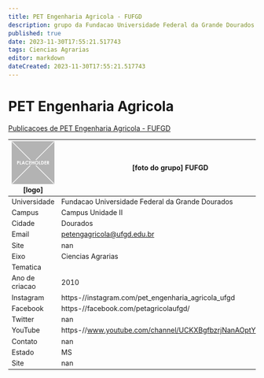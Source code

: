 ```yaml
---
title: PET Engenharia Agricola - FUFGD
description: grupo da Fundacao Universidade Federal da Grande Dourados
published: true
date: 2023-11-30T17:55:21.517743
tags: Ciencias Agrarias
editor: markdown
dateCreated: 2023-11-30T17:55:21.517743
---
```


# PET Engenharia Agricola

[Publicacoes de PET Engenharia Agricola - FUFGD](/atividade/145PETEngenhariaAgricolaFUFGD/feed.md)

| ![placeholder.png](/placeholder.png) [logo] | [foto do grupo] FUFGD         |
| ------------------------------------------- | ------------------------------------------------- |
| Universidade                                | Fundacao Universidade Federal da Grande Dourados      |
| Campus                                      | Campus Unidade II            |
| Cidade                                      | Dourados             |
| Email                                       | petengagricola@ufgd.edu.br             |
| Site                                        | nan              |
| Eixo                                        | Ciencias Agrarias              |
| Tematica                                    |           |
| Ano de criacao                              | 2010        |
| Instagram                                   | https-//instagram.com/pet_engenharia_agricola_ufgd         |
| Facebook                                    | https-//facebook.com/petagricolaufgd/          |
| Twitter                                     | nan           |
| YouTube                                     | https-//www.youtube.com/channel/UCKXBgfbzrjNanAOptYt6OMQ           |
| Contato                                     | nan         |
| Estado                                      |  MS            |
| Site                                        | nan |
